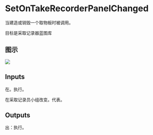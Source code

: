 # SetOnTakeRecorderPanelChanged

当建造或销毁一个取物板时被调用。

目标是采取记录器蓝图库

## 图示

![]($-20221218-21104781.png)

## Inputs

在。执行。

在采取记录员小组改变。代表。  

## Outputs

出：执行。
